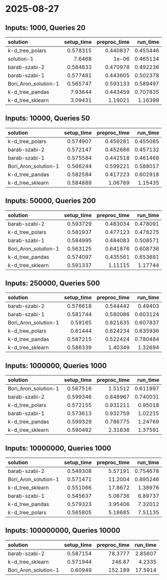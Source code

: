 # 2025-08-27

## Inputs: 1000, Queries 20

| solution             |   setup_time |   preproc_time |   run_time |
|:---------------------|-------------:|---------------:|-----------:|
| k-d_tree_polars      |     0.578315 |       0.440837 |   0.455446 |
| solution-1           |     7.6468   |       1e-06    |   0.465134 |
| barab-szabi-2        |     0.584833 |       0.470978 |   0.492236 |
| barab-szabi-1        |     0.577481 |       0.443605 |   0.502378 |
| Bori_Aron_solution-1 |     0.565747 |       0.593133 |   0.589497 |
| k-d_tree_pandas      |     7.93644  |       0.443459 |   0.707835 |
| k-d_tree_sklearn     |     3.09431  |       1.19021  |   1.16399  |

## Inputs: 10000, Queries 50

| solution             |   setup_time |   preproc_time |   run_time |
|:---------------------|-------------:|---------------:|-----------:|
| k-d_tree_polars      |     0.574907 |       0.459281 |   0.455085 |
| barab-szabi-2        |     0.572147 |       0.452686 |   0.457132 |
| barab-szabi-1        |     0.575584 |       0.442518 |   0.461468 |
| Bori_Aron_solution-1 |     0.566244 |       0.599221 |   0.588017 |
| k-d_tree_pandas      |     0.582584 |       0.417223 |   0.602918 |
| k-d_tree_sklearn     |     0.584889 |       1.06769  |   1.15435  |

## Inputs: 50000, Queries 200

| solution             |   setup_time |   preproc_time |   run_time |
|:---------------------|-------------:|---------------:|-----------:|
| barab-szabi-2        |     0.593729 |       0.483034 |   0.478091 |
| k-d_tree_polars      |     0.581937 |       0.477123 |   0.478275 |
| barab-szabi-1        |     0.584995 |       0.484083 |   0.508571 |
| Bori_Aron_solution-1 |     0.563125 |       0.641876 |   0.608736 |
| k-d_tree_pandas      |     0.574097 |       0.435561 |   0.653681 |
| k-d_tree_sklearn     |     0.591337 |       1.11115  |   1.17744  |

## Inputs: 250000, Queries 500

| solution             |   setup_time |   preproc_time |   run_time |
|:---------------------|-------------:|---------------:|-----------:|
| barab-szabi-2        |     0.576618 |       0.544442 |   0.49403  |
| barab-szabi-1        |     0.581744 |       0.580086 |   0.603124 |
| Bori_Aron_solution-1 |     0.59165  |       0.821635 |   0.607837 |
| k-d_tree_polars      |     0.61444  |       0.624234 |   0.635936 |
| k-d_tree_pandas      |     0.587215 |       0.522424 |   0.780484 |
| k-d_tree_sklearn     |     0.586339 |       1.40349  |   1.32694  |

## Inputs: 1000000, Queries 1000

| solution             |   setup_time |   preproc_time |   run_time |
|:---------------------|-------------:|---------------:|-----------:|
| Bori_Aron_solution-1 |     0.567516 |       1.51512  |   0.611997 |
| barab-szabi-2        |     0.599346 |       0.848967 |   0.740031 |
| k-d_tree_polars      |     0.572155 |       0.931211 |   0.95018  |
| barab-szabi-1        |     0.573613 |       0.932759 |   1.02215  |
| k-d_tree_pandas      |     0.599329 |       0.786775 |   1.24769  |
| k-d_tree_sklearn     |     0.590492 |       2.31636  |   1.37591  |

## Inputs: 10000000, Queries 1000

| solution             |   setup_time |   preproc_time |   run_time |
|:---------------------|-------------:|---------------:|-----------:|
| barab-szabi-2        |     0.549308 |        5.57191 |   0.754678 |
| Bori_Aron_solution-1 |     0.571471 |       11.2004  |   0.895246 |
| k-d_tree_sklearn     |     0.551066 |       17.8672  |   1.38976  |
| barab-szabi-1        |     0.545637 |        5.06736 |   6.89737  |
| k-d_tree_pandas      |     0.579323 |        3.95406 |   7.32012  |
| k-d_tree_polars      |     0.565805 |        5.18685 |   7.51135  |

## Inputs: 100000000, Queries 10000

| solution             |   setup_time |   preproc_time |   run_time |
|:---------------------|-------------:|---------------:|-----------:|
| barab-szabi-2        |     0.587154 |        78.3777 |    2.85607 |
| k-d_tree_sklearn     |     0.571944 |       246.87   |    4.2335  |
| Bori_Aron_solution-1 |     0.60949  |       152.189  |   17.5914  |